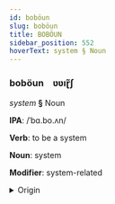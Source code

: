 ```yaml
---
id: boböun
slug: boböun
title: BOBÖUN
sidebar_position: 552
hoverText: system § Noun
---
```


### boböun&emsp;<span kind="abugida">ʋʋıɽ̃ʃ</span>

*system* **§** Noun

**IPA**: /ˈbɑ.bo.ʌn/

**Verb**: to be a system

**Noun**: system

**Modifier**: system-related

<details>
    <summary>Origin</summary>
    Khmer ប្រព័ន្ធ prɑpŏən /prɑ.ˈpŏən/<br/>
    <em>Austro-asiatic Language Family</em>
</details>